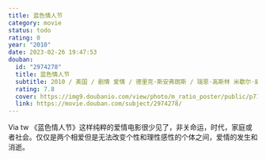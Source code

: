 ```yaml
---
title: 蓝色情人节
category: movie
status: todo
rating: 0
year: "2010"
date: 2023-02-26 19:47:53
douban:
  id: "2974278"
  title: 蓝色情人节
  subtitle: 2010 / 美国 / 剧情 爱情 / 德里克·斯安弗朗斯 / 瑞恩·高斯林 米歇尔·威廉姆斯
  rating: 7.8
  cover: https://img9.doubanio.com/view/photo/m_ratio_poster/public/p710464565.jpg
  link: https://movie.douban.com/subject/2974278/
---
```


Via tw 《蓝色情人节》这样纯粹的爱情电影很少见了，非关命运，时代，家庭或者社会。仅仅是两个相爱但是无法改变个性和理性感性的个体之间，爱情的发生和消逝。
